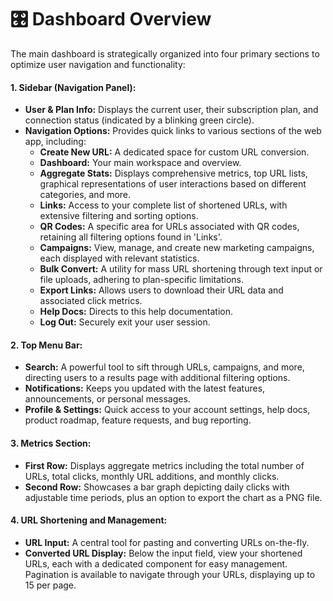# 🎛 Dashboard Overview

The main dashboard is strategically organized into four primary sections to optimize user navigation and functionality:

#### 1. Sidebar (Navigation Panel):

* **User & Plan Info:** Displays the current user, their subscription plan, and connection status (indicated by a blinking green circle).
* **Navigation Options:** Provides quick links to various sections of the web app, including:
  * **Create New URL:** A dedicated space for custom URL conversion.
  * **Dashboard:** Your main workspace and overview.
  * **Aggregate Stats:** Displays comprehensive metrics, top URL lists, graphical representations of user interactions based on different categories, and more.
  * **Links:** Access to your complete list of shortened URLs, with extensive filtering and sorting options.
  * **QR Codes:** A specific area for URLs associated with QR codes, retaining all filtering options found in 'Links'.
  * **Campaigns:** View, manage, and create new marketing campaigns, each displayed with relevant statistics.
  * **Bulk Convert:** A utility for mass URL shortening through text input or file uploads, adhering to plan-specific limitations.
  * **Export Links:** Allows users to download their URL data and associated click metrics.
  * **Help Docs:** Directs to this help documentation.
  * **Log Out:** Securely exit your user session.

#### 2. Top Menu Bar:

* **Search:** A powerful tool to sift through URLs, campaigns, and more, directing users to a results page with additional filtering options.
* **Notifications:** Keeps you updated with the latest features, announcements, or personal messages.
* **Profile & Settings:** Quick access to your account settings, help docs, product roadmap, feature requests, and bug reporting.

#### 3. Metrics Section:

* **First Row:** Displays aggregate metrics including the total number of URLs, total clicks, monthly URL additions, and monthly clicks.
* **Second Row:** Showcases a bar graph depicting daily clicks with adjustable time periods, plus an option to export the chart as a PNG file.

#### 4. URL Shortening and Management:

* **URL Input:** A central tool for pasting and converting URLs on-the-fly.
* **Converted URL Display:** Below the input field, view your shortened URLs, each with a dedicated component for easy management. Pagination is available to navigate through your URLs, displaying up to 15 per page.
